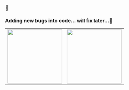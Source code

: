 ### 👋

### Adding new bugs into code... will fix later...🐛

<p>
<a href="https://github.com/Hammond95">
  <table>
    <tr>
      <td>
  <img height="180em" src="https://github-readme-stats.vercel.app/api?username=Hammond95&show_icons=true&theme=radical&include_all_commits=true" />
      </td>
      <td>
  <img height="180em" src="https://github-readme-stats-eight-theta.vercel.app/api/top-langs/?username=Hammond95&theme=radical&layout=compact&hide=HTML,CSS&langs_count=10" />
      </td>
    </tr>
  </table>
</a>
</p>


<!--
**Hammond95/Hammond95** is a ✨ _special_ ✨ repository because its `README.md` (this file) appears on your GitHub profile.

Here are some ideas to get you started:

- 🔭 I’m currently working on ...
- 🌱 I’m currently learning ...
- 👯 I’m looking to collaborate on ...
- 🤔 I’m looking for help with ...
- 💬 Ask me about ...
- 📫 How to reach me: ...
- 😄 Pronouns: ...
- ⚡ Fun fact: ...
-->
